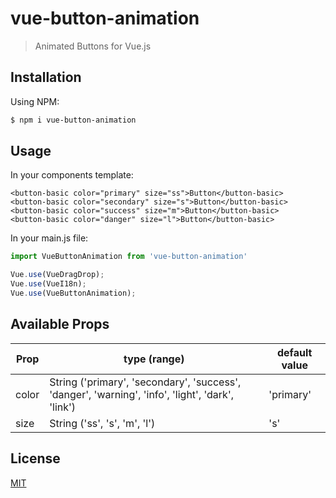 # vue-button-animation
> Animated Buttons for Vue.js

## Installation
Using NPM:
```bash
$ npm i vue-button-animation
```

## Usage
In your components template:
```vue
<button-basic color="primary" size="ss">Button</button-basic>
<button-basic color="secondary" size="s">Button</button-basic>
<button-basic color="success" size="m">Button</button-basic>
<button-basic color="danger" size="l">Button</button-basic>
```

In your main.js file:
```js
import VueButtonAnimation from 'vue-button-animation'

Vue.use(VueDragDrop);
Vue.use(VueI18n);
Vue.use(VueButtonAnimation);
```

## Available Props
| Prop     | type (range) | default value |
|----------|--------------|---------------|
| color    | String ('primary', 'secondary', 'success', 'danger', 'warning', 'info', 'light', 'dark', 'link') | 'primary' |
| size     | String ('ss', 's', 'm', 'l') | 's' |

## License
[MIT](https://opensource.org/licenses/MIT)
